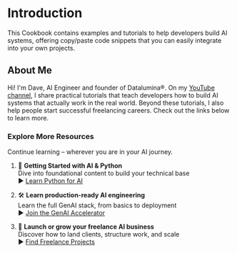 # Introduction

This Cookbook contains examples and tutorials to help developers build AI systems, offering copy/paste code snippets that you can easily integrate into your own projects.

## About Me

Hi! I'm Dave, AI Engineer and founder of Datalumina®. On my [YouTube channel](https://www.youtube.com/@daveebbelaar?sub_confirmation=1), I share practical tutorials that teach developers how to build AI systems that actually work in the real world. Beyond these tutorials, I also help people start successful freelancing careers. Check out the links below to learn more.

### Explore More Resources

Continue learning – wherever you are in your AI journey.  

1. 🧠 **Getting Started with AI & Python**     
   Dive into foundational content to build your technical base  
   ▶︎ [Learn Python for AI](https://go.datalumina.com/XRPBiLb)

2. 🛠️ **Learn production-ready AI engineering**   
   Learn the full GenAI stack, from basics to deployment  
   ▶︎ [Join the GenAI Accelerator](https://go.datalumina.com/CkIsMAK)

3. 💸 **Launch or grow your freelance AI business**     
   Discover how to land clients, structure work, and scale  
   ▶︎ [Find Freelance Projects](https://go.datalumina.com/MVWhVn9)
